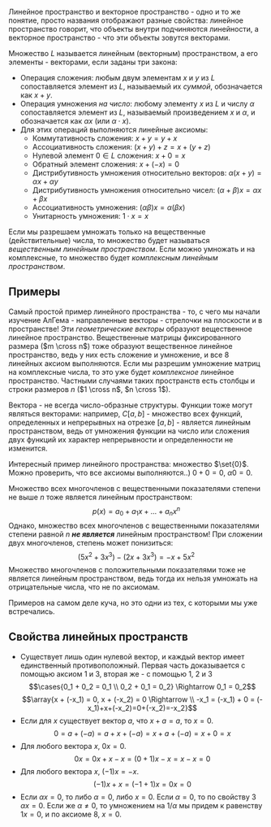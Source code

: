 Линейное пространство и векторное пространство - одно и то же понятие, просто названия отображают разные свойства: линейное пространство говорит, что объекты внутри подчиняются линейности, а векторное пространство - что эти объекты зовутся векторами.

Множество $L$ называется линейным (векторным) пространством, а его элементы - векторами, если заданы три закона:
- Операция сложения: любым двум элементам $x$ и $y$ из $L$ сопоставляется элемент из $L$, называемый их *суммой*, обозначается как $x+y$.
- Операция умножения *на число*: любому элементу $x$ из $L$ и числу $\alpha$ сопоставляется элемент из $L$, называемый произведением $x$ и $\alpha$, и обозначается как $\alpha x$ (или $\alpha \cdot x$).
- Для этих операций выполняются линейные аксиомы:
	- Коммутативность сложения: $x+y=y+x$
	- Ассоциативность сложения: $(x+y)+z=x+(y+z)$
	- Нулевой элемент $0 \in L$ сложения: $x + 0 = x$
	- Обратный элемент сложения: $x + (-x) = 0$
	- Дистрибутивность умножения относительно векторов: $\alpha(x+y) = \alpha x + \alpha y$
	- Дистрибутивность умножения относительно чисел: $(\alpha + \beta)x = \alpha x + \beta x$
	- Ассоциативность умножения: $(\alpha \beta)x = \alpha (\beta x)$
	- Унитарность умножения: $1 \cdot x = x$

Если мы разрешаем умножать только на вещественные (действительные) числа, то множество будет называться *вещественным линейным пространством*. Если можно умножать и на комплексные, то множество будет *комплексным линейным пространством*.
## Примеры
Самый простой пример линейного пространства - то, с чего мы начали изучение АлГема - направленные векторы - стрелочки на плоскости и в пространстве! Эти *геометрические векторы* образуют вещественное линейное пространство.
Вещественные матрицы фиксированного размера ($m \cross n$) тоже образуют вещественное линейное пространство, ведь у них есть сложение и умножение, и все 8 линейных аксиом выполняются.
Если мы разрешим умножение матриц на комплексные числа, то это уже  будет *комплексное* линейное пространство.
Частными случаями таких пространств есть столбцы и строки размеров $n$ ($1 \cross n$, $n \cross 1$).

Вектора - не всегда число-образные структуры. Функции тоже могут являться векторами: например, $C[a,b]$ - множество всех функций, определенных и непрерывных на отрезке $[a,b]$ - является линейным пространством, ведь от умножения функции на число или сложения двух функций их характер непрерывности и определенности не изменится.

Интересный пример линейного пространства: множество $\set{0}$. Можно проверить, что все аксиомы выполняются..) $0+0=0$, $\alpha 0 = 0$.

Множество всех многочленов с вещественными показателями степени не выше $n$ тоже является линейным пространством:
$$ p(x) = a_0 + a_1x + \ldots + a_nx^n$$
Однако, множество всех многочленов с вещественными показателями степени равной $n$ ***не является*** линейным пространством! При сложении двух многочленов, степень может понизиться:
$$(5x^2 + 3x^3) - (2x + 3x^3) = -x + 5x^2$$
Множество многочленов с положительными показателями тоже не является линейным пространством, ведь тогда их нельзя умножать на отрицательные числа, что не по аксиомам.

Примеров на самом деле куча, но это одни из тех, с которыми мы уже встречались.
## Свойства линейных пространств
- Существует лишь один нулевой вектор, и каждый вектор имеет единственный противоположный. Первая часть доказывается с помощью аксиом 1 и 3, вторая же - с помощью 1, 2 и 3 $$\cases{0_1 + 0_2 = 0_1 \\ 0_2 + 0_1 = 0_2} \Rightarrow 0_1 = 0_2$$$$\array{x + (-x_1) = 0, x + (-x_2) = 0 \Rightarrow \\ -x_1 = (-x_1) + 0 = (-x_1)+x+(-x_2)=0+(-x_2)=-x_2}$$
- Если для $x$ существует вектор $a$, что $x + a = a$, то $x=0$. $$0 = a + (-a) = a + x + (-a) = x + a + (-a) = x + 0 = x$$
- Для любого вектора $x$, $0x = 0$. $$0x = 0x + x - x = (0+1)x-x = x-x =0$$
- Для любого вектора $x$, $(-1)x = -x$. $$(-1)x + x = (-1 + 1)x = 0x = 0$$
- Если $\alpha x = 0$, то либо $\alpha =0$, либо $x = 0$. Если $\alpha = 0$, то по свойству 3 $\alpha x = 0$. Если же $\alpha \neq 0$, то умножением на $1/\alpha$ мы придем к равенству $1x = 0$, и по аксиоме 8, $x = 0$.
